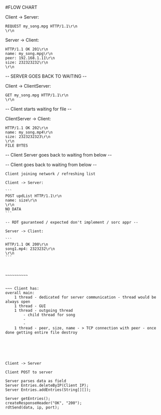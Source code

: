 #FLOW CHART


Client -> Server:

```
REQUEST my_song.mpg HTTP/1.1\r\n
\r\n
```

Server -> Client:

```
HTTP/1.1 OK 201\r\n
name: my_song.mpg\r\n
peer: 192.168.1.11\r\n
size: 232323232\r\n
\r\n
```

-- SERVER GOES BACK TO WAITING --


Client -> ClientServer:

```
GET my_song.mpg HTTP/1.1\r\n
\r\n
```

-- Client starts waiting for file --

ClientServer -> Client:

```
HTTP/1.1 OK 202\r\n
name: my_song.mp4\r\n
size: 2323232323\r\n
\r\n
FILE BYTES
```

-- Client Server goes back to waiting from below --

-- Client goes back to waiting from below --

~~~~~~~~~~~~~~~~~~~~~~~
Client joining network / refreshing list 

Client -> Server:

```
POST updList HTTP/1.1\r\n
name: size\r\n
\r\n
NO DATA
```

-- RDT gauranteed / expected don't implement / sorc appr --

Server -> Client:

```
HTTP/1.1 OK 200\r\n
song1.mp4: 2323232\r\n
\r\n
```



~~~~~~~~~~


~~~ Client has:
overall main:
	1 thread - dedicated for server communication - thread would be always open
	1 thread - GUI
	1 thread - outgoing thread
		- child thread for song
		-
		-
	1 thread - peer, size, name - > TCP connection with peer - once done getting entire file destroy






Client -> Server

Client POST to server

Server parses data as field
Server Entries.deleteByIP(Client IP);
Server Entries.addEntries(String[][]);

Server getEntries();
createResponseHeader("OK", "200");
rdtSend(data, ip, port);